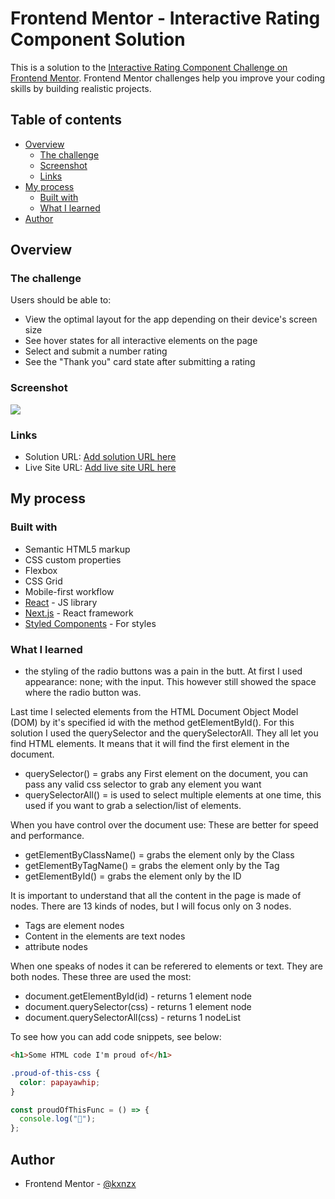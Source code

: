 # Frontend Mentor - Interactive Rating Component Solution

This is a solution to the [Interactive Rating Component Challenge on Frontend Mentor](https://www.frontendmentor.io/challenges/interactive-rating-component-koxpeBUmI). Frontend Mentor challenges help you improve your coding skills by building realistic projects.

## Table of contents

- [Overview](#overview)
  - [The challenge](#the-challenge)
  - [Screenshot](#screenshot)
  - [Links](#links)
- [My process](#my-process)
  - [Built with](#built-with)
  - [What I learned](#what-i-learned)
- [Author](#author)

## Overview

### The challenge

Users should be able to:

- View the optimal layout for the app depending on their device's screen size
- See hover states for all interactive elements on the page
- Select and submit a number rating
- See the "Thank you" card state after submitting a rating

### Screenshot

![](./screenshot.jpg)

### Links

- Solution URL: [Add solution URL here](https://your-solution-url.com)
- Live Site URL: [Add live site URL here](https://your-live-site-url.com)

## My process

### Built with

- Semantic HTML5 markup
- CSS custom properties
- Flexbox
- CSS Grid
- Mobile-first workflow
- [React](https://reactjs.org/) - JS library
- [Next.js](https://nextjs.org/) - React framework
- [Styled Components](https://styled-components.com/) - For styles

### What I learned

- the styling of the radio buttons was a pain in the butt. At first I used appearance: none; with the input. This however still showed the space where the radio button was.

Last time I selected elements from the HTML Document Object Model (DOM) by it's specified id with the method getElementById(). For this solution I used the querySelector and the querySelectorAll. They all let you find HTML elements. It means that it will find the first element in the document.

- querySelector() = grabs any First element on the document, you can pass any valid css selector to grab any element you want
- querySelectorAll() = is used to select multiple elements at one time, this used if you want to grab a selection/list of elements.

When you have control over the document use:
These are better for speed and performance.

- getElementByClassName() = grabs the element only by the Class
- getElementByTagName() = grabs the element only by the Tag
- getElementById() = grabs the element only by the ID

It is important to understand that all the content in the page is made of nodes. There are 13 kinds of nodes, but I will focus only on 3 nodes.

- Tags are element nodes
- Content in the elements are text nodes
- attribute nodes

When one speaks of nodes it can be referered to elements or text. They are both nodes. These three are used the most:

- document.getElementById(id) - returns 1 element node
- document.querySelector(css) - returns 1 element node
- document.querySelectorAll(css) - returns 1 nodeList

To see how you can add code snippets, see below:

```html
<h1>Some HTML code I'm proud of</h1>
```

```css
.proud-of-this-css {
  color: papayawhip;
}
```

```js
const proudOfThisFunc = () => {
  console.log("🎉");
};
```

## Author

- Frontend Mentor - [@kxnzx](https://www.frontendmentor.io/profile/kxnzx)
